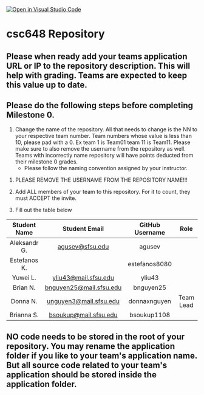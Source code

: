 [![Open in Visual Studio Code](https://classroom.github.com/assets/open-in-vscode-c66648af7eb3fe8bc4f294546bfd86ef473780cde1dea487d3c4ff354943c9ae.svg)](https://classroom.github.com/online_ide?assignment_repo_id=7964196&assignment_repo_type=AssignmentRepo)
# csc648 Repository

## Please when ready add your teams application URL or IP to the repository description. This will help with grading. Teams are expected to keep this value up to date.

## Please do the following steps before completing Milestone 0.
1. Change the name of the repository. All that needs to change is the NN to your respective team number. Team numbers whose value is less than 10, please pad with a 0. Ex team 1 is Team01 team 11 is Team11. Please make sure to also remove the username from the repository as well. Teams with incorrectly name repository will have points deducted from their milestone 0 grades.
      - Please follow the naming convention assigned by your instructor.

<!-- Completed -->
1. PLEASE REMOVE THE USERNAME FROM THE REPOSITORY NAME!!!

<!-- In Progress -->
2. Add ALL members of your team to this repository. For it to count, they must ACCEPT the invite.

<!-- In Progress -->
3. Fill out the table below


| Student Name |       Student Email       | GitHub Username |    Role   |  
|    :---:     |           :---:           |     :---:       |  :---:    |  
| Aleksandr G. |      agusev@sfsu.edu      |     agusev      |           |
| Estefanos K. |                           |   estefanos8080 |           |
| Yuwei L.     |   yliu43@mail.sfsu.edu    |      yliu43     |           |
| Brian N.     |   bnguyen25@mail.sfsu.edu |    bnguyen25    |           |
| Donna N.     |   unguyen3@mail.sfsu.edu  |   donnaxnguyen  | Team Lead |
| Brianna S.   |   bsoukup@mail.sfsu.edu   |  bsoukup1108    |           |


## NO code needs to be stored in the root of your repository. You may rename the application folder if you like to your team's application name. But all source code related to your team's application should be stored inside the application folder.
